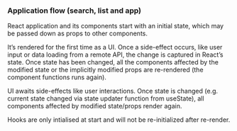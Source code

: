### Application flow (search, list and app)

React application and its components start with an initial state, which may be passed down as props to other components.

It’s rendered for the first time as a UI. Once a side-effect occurs, like user input or data loading from a remote API, the change is captured in React’s state. Once state has been changed, all the components affected by the modified state or the implicitly modified props are re-rendered (the component functions runs again).

UI awaits side-effects like user interactions. Once state is changed (e.g. current state changed via state updater function from useState), all components affected by modified state/props render again.

Hooks are only intialised at start and will not be re-initialized after re-render.
